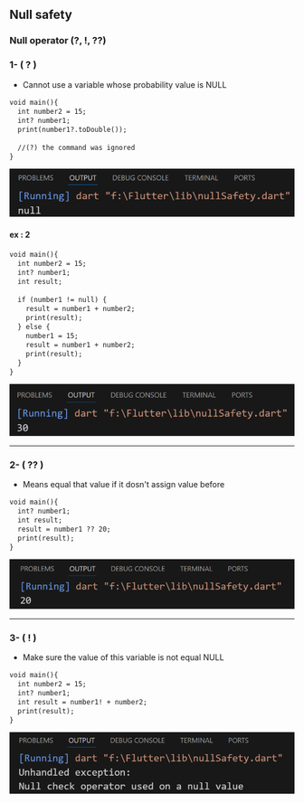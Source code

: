 ## Null safety
### Null operator (?, !, ??)

### 1- ( ? )
- Cannot use a variable whose probability value is NULL
```
void main(){
  int number2 = 15;
  int? number1;
  print(number1?.toDouble()); 

  //(?) the command was ignored
}
```
![alt text](image-1.png)

#### ex : 2
```
void main(){
  int number2 = 15;
  int? number1;
  int result;

  if (number1 != null) {
    result = number1 + number2;
    print(result);
  } else {
    number1 = 15;
    result = number1 + number2;
    print(result);
  }
}
```
![alt text](image-2.png)

---
### 2- ( ?? )
- Means equal that value if it dosn't assign value before
```
void main(){
  int? number1;
  int result;
  result = number1 ?? 20;
  print(result);
}
```
![alt text](image.png)

---
### 3- ( ! )
- Make sure the value of this variable is not equal NULL
```
void main(){
  int number2 = 15;
  int? number1;
  int result = number1! + number2;
  print(result);
}
```
![alt text](image-3.png)
